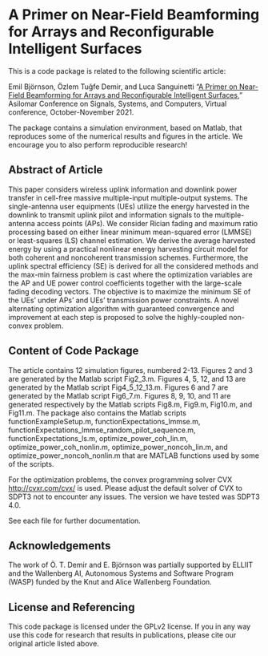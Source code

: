 A Primer on Near-Field Beamforming for Arrays and Reconfigurable Intelligent Surfaces
==================

This is a code package is related to the following scientific article:

Emil Björnson, Özlem Tuğfe Demir, and Luca Sanguinetti “[A Primer on Near-Field Beamforming for Arrays and Reconfigurable Intelligent Surfaces](https://arxiv.org/pdf/2110.06661.pdf
),” Asilomar Conference on Signals, Systems, and Computers, Virtual conference, October-November 2021.

The package contains a simulation environment, based on Matlab, that reproduces some of the numerical results and figures in the article. We encourage you to also perform reproducible research!


## Abstract of Article

This paper considers wireless uplink information
and downlink power transfer in cell-free massive multiple-input
multiple-output systems. The single-antenna user equipments
(UEs) utilize the energy harvested in the downlink to transmit
uplink pilot and information signals to the multiple-antenna
access points (APs). We consider Rician fading and maximum
ratio processing based on either linear minimum mean-squared
error (LMMSE) or least-squares (LS) channel estimation. We
derive the average harvested energy by using a practical nonlinear
energy harvesting circuit model for both coherent and noncoherent
transmission schemes. Furthermore, the uplink spectral
efficiency (SE) is derived for all the considered methods and
the max-min fairness problem is cast where the optimization
variables are the AP and UE power control coefficients together
with the large-scale fading decoding vectors. The objective is to
maximize the minimum SE of the UEs’ under APs’ and UEs’
transmission power constraints. A novel alternating optimization
algorithm with guaranteed convergence and improvement at each
step is proposed to solve the highly-coupled non-convex problem.

## Content of Code Package

The article contains 12 simulation figures, numbered 2-13. Figures 2 and 3 are generated by the Matlab script Fig2_3.m. Figures 4, 5, 12, and 13 are generated by the Matlab script Fig4_5_12_13.m. Figures 6 and 7 are generated by the Matlab script Fig6_7.m. Figures 8, 9, 10, and 11 are generated respectively by the Matlab scripts Fig8.m, Fig9.m, Fig10.m, and Fig11.m. The package also contains the Matlab scripts functionExampleSetup.m, functionExpectations_lmmse.m, functionExpectations_lmmse_random_pilot_sequence.m, functionExpectations_ls.m, optimize_power_coh_lin.m, optimize_power_coh_nonlin.m, optimize_power_noncoh_lin.m, and optimize_power_noncoh_nonlin.m that are MATLAB functions used by some of the scripts.

For the optimization problems, the convex programming solver CVX http://cvxr.com/cvx/ is used. Please adjust the default solver of CVX to SDPT3 not to encounter any issues. The version we have tested was SDPT3 4.0. 

See each file for further documentation.

## Acknowledgements

The work of Ö. T. Demir and E. Björnson was partially supported by ELLIIT and the Wallenberg AI, Autonomous Systems and Software Program (WASP) funded by the Knut and Alice Wallenberg Foundation. 

## License and Referencing

This code package is licensed under the GPLv2 license. If you in any way use this code for research that results in publications, please cite our original article listed above.
